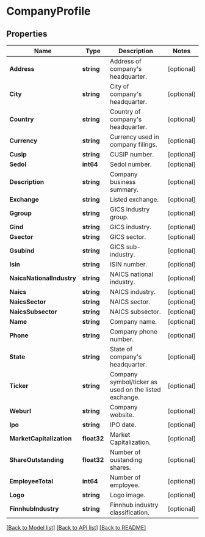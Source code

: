 # CompanyProfile

## Properties

Name | Type | Description | Notes
------------ | ------------- | ------------- | -------------
**Address** | **string** | Address of company&#39;s headquarter. | [optional] 
**City** | **string** | City of company&#39;s headquarter. | [optional] 
**Country** | **string** | Country of company&#39;s headquarter. | [optional] 
**Currency** | **string** | Currency used in company filings. | [optional] 
**Cusip** | **string** | CUSIP number. | [optional] 
**Sedol** | **int64** | Sedol number. | [optional] 
**Description** | **string** | Company business summary. | [optional] 
**Exchange** | **string** | Listed exchange. | [optional] 
**Ggroup** | **string** | GICS industry group. | [optional] 
**Gind** | **string** | GICS industry. | [optional] 
**Gsector** | **string** | GICS sector. | [optional] 
**Gsubind** | **string** | GICS sub-industry. | [optional] 
**Isin** | **string** | ISIN number. | [optional] 
**NaicsNationalIndustry** | **string** | NAICS national industry. | [optional] 
**Naics** | **string** | NAICS industry. | [optional] 
**NaicsSector** | **string** | NAICS sector. | [optional] 
**NaicsSubsector** | **string** | NAICS subsector. | [optional] 
**Name** | **string** | Company name. | [optional] 
**Phone** | **string** | Company phone number. | [optional] 
**State** | **string** | State of company&#39;s headquarter. | [optional] 
**Ticker** | **string** | Company symbol/ticker as used on the listed exchange. | [optional] 
**Weburl** | **string** | Company website. | [optional] 
**Ipo** | **string** | IPO date. | [optional] 
**MarketCapitalization** | **float32** | Market Capitalization. | [optional] 
**ShareOutstanding** | **float32** | Number of oustanding shares. | [optional] 
**EmployeeTotal** | **int64** | Number of employee. | [optional] 
**Logo** | **string** | Logo image. | [optional] 
**FinnhubIndustry** | **string** | Finnhub industry classification. | [optional] 

[[Back to Model list]](../README.md#documentation-for-models) [[Back to API list]](../README.md#documentation-for-api-endpoints) [[Back to README]](../README.md)


